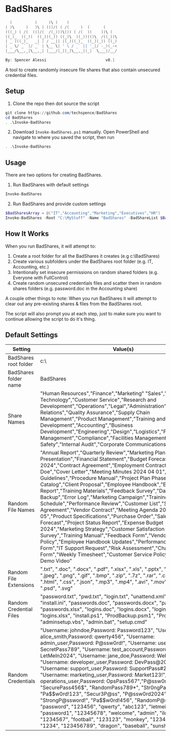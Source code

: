 # BadShares

```PowerShell
  (          (     )\ )    )                      
( )\     )   )\ ) (()/( ( /(     )  (      (      
)((_) ( /(  (()/(  /(_)))\()) ( /(  )(    ))\ (   
((_)_  )(_))  ((_))(_)) ((_)\  )(_))(()\  /((_))\
| _ )((_)_   _| | / __|| |(_)((_)_  ((_)(_)) ((_)
| _ \/ _` |/ _` | \__ \| ' \ / _` || '_|/ -_)(_-<
|___/\__,_|\__,_| |___/|_||_|\__,_||_|  \___|/__/

By: Spencer Alessi                          v0.1 
```
A tool to create randomly insecure file shares that also contain unsecured credential files.

## Setup

1. Clone the repo then dot source the script

```PowerShell
git clone https://github.com/techspence/BadShares
cd BadShares
. .\Invoke-BadShares
```

2. Download `Invoke-BadShares.ps1` manually. Open PowerShell and navigate to where you saved the script, then run

```PowerShell 
. .\Invoke-BadShares
```

## Usage

There are two options for creating BadShares.

1. Run BadShares with default settings

```PowerShell
Invoke-BadShares
```

2. Run BadShares and provide custom settings

```PowerShell
$BadSharesArray = @("IT","Accounting","Marketing","Executives","HR")
Invoke-BadShares -Root "C:\MyStuff" -Name "BadShares" -BadShareList $BadSharesArray
```

## How It Works

When you run BadShares, it will attempt to:

1. Create a root folder for all the BadShares it creates (e.g c:\BadShares)
2. Create various subfolders under the BadShares root folder (e.g. IT, Accounting, etc.)
3. Intentionally set insecure permissions on random shared folders (e.g. Everyone with FullControl)
4. Create random unsecured credentials files and scatter them in random shares folders (e.g. password.doc in the Accounting share)

A couple other things to note: When you run BadShares it will attempt to clear out any pre-existing shares & files from the BadShares root.

The script will also prompt you at each step, just to make sure you want to continue allowing the script to do it's thing.

## Default Settings

|Setting|Value(s)|
|-------|--------|
|BadShares root folder|c:\ |
|BadShares folder name|BadShares|
|Share Names|"Human Resources","Finance","Marketing" "Sales","Information Technology","Customer Service","Research and Development","Operations","Legal","Administration","Public Relations","Quality Assurance","Supply Chain Management","Product Management","Training and Development","Accounting","Business Development","Engineering","Design","Logistics","Purchasing","Risk Management","Compliance","Facilities Management","Health and Safety","Internal Audit","Corporate Communications"|
|Random File Names|"Annual Report","Quarterly Review","Marketing Plan","Sales Presentation","Financial Statement","Budget Forecast","Invoice 2024","Contract Agreement","Employment Contract","Resume John Doe","Cover Letter","Meeting Minutes 2024 04 01","Policy Guidelines","Procedure Manual","Project Plan Phase1","Product Catalog","Client Proposal","Employee Handbook","Expense Report","Training Materials","Feedback Survey","Database Backup","Error Log","Marketing Campaign","Training Schedule","Performance Review","Customer List","Service Level Agreement","Vendor Contract","Meeting Agenda 2024 04 05","Product Specifications","Purchase Order","Sales Forecast","Project Status Report","Expense Budget 2024","Marketing Strategy","Customer Satisfaction Survey","Training Manual","Feedback Form","Vendor List","Security Policy","Employee Handbook Updates","Performance Appraisal Form","IT Support Request","Risk Assessment","Change Request Form","Weekly Timesheet","Customer Service Policy","Product Demo Video"|
|Random File Extensions|".txt", ".doc", ".docx", ".pdf", ".xlsx", ".xls", ".pptx", ".ppt", ".jpg", ".jpeg", ".png", ".gif", ".bmp", ".zip", ".7z", ".rar", ".csv", ".xml", ".html", ".css", ".json", ".mp3", ".mp4", ".avi", ".mov", ".wav", ".tiff", ".psd", ".svg"|
|Random Credential Files|"password.txt", "pwd.txt", "login.txt", "unattend.xml", "web.cofig", "install.ini", "passwords.doc", "passwords.docx", "passwords.xls", "passwords.xlsx", "logins.doc", "logins.docx", "logins.xls", "logins.xlsx", "install.ps1", "ProdBackup.psm1", "ProdBackup.psd1", "adminsetup.vbs", "admin.bat", "setup.cmd"|
|Random Credentials|"Username: johndoe,Password: Password123", "Username: alice_smith,Password: qwerty456", "Username: admin_user,Password: P@ssw0rd!", "Username: user123,Password: SecretPass789", "Username: test_account,Password: LetMeIn2024", "Username: jane_doe,Password: Welcome123", "Username: developer_user,Password: DevPass@2024", "Username: support_user,Password: SupportPass#2024", "Username: marketing_user,Password: Market123!", "Username: operations_user,Password: OpsPass567","P@ssw0rd123!", "SecurePass456$", "RandomPass789*", "Str0ngPassword!", "Pa\$\$w0rd!123", "Secur3P@ss", "P@ssw0rd2024", "StrongP@ssword!", "Pa\$\$w0rd!456", "RandomP@ss789", "password", "123456", "qwerty", "abc123", "letmein", "password1", "12345678", "welcome", "admin", "iloveyou", "1234567", "football", "123123", "monkey", "1234567890", "1234", "123456789", "dragon", "baseball", "sunshine"|
